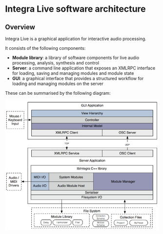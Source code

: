 # Integra Live software architecture

## Overview

Integra Live is a graphical application for interactive audio processing.

It consists of the following components:

- **Module library**: a library of software components for live audio processing, analysis, synthesis and control
- **Server**: a command line application that exposes an XMLRPC interface for loading, saving and managing modules and module state 
- **GUI**: a graphical interface that provides a structured workflow for loading and managing modules on the server

These can be summarised by the following diagram:

![](../../page-images/architecture.png)




